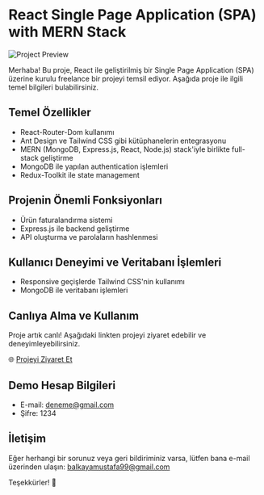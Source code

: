 # React Single Page Application (SPA) with MERN Stack

![Project Preview](https://i.hizliresim.com/86sv4g7.jpeg)

Merhaba! Bu proje, React ile geliştirilmiş bir Single Page Application (SPA) üzerine kurulu freelance bir projeyi temsil ediyor. Aşağıda proje ile ilgili temel bilgileri bulabilirsiniz.

## Temel Özellikler

- React-Router-Dom kullanımı
- Ant Design ve Tailwind CSS gibi kütüphanelerin entegrasyonu
- MERN (MongoDB, Express.js, React, Node.js) stack'iyle birlikte full-stack geliştirme
- MongoDB ile yapılan authentication işlemleri
- Redux-Toolkit ile state management

## Projenin Önemli Fonksiyonları

- Ürün faturalandırma sistemi
- Express.js ile backend geliştirme
- API oluşturma ve parolaların hashlenmesi 

## Kullanıcı Deneyimi ve Veritabanı İşlemleri

- Responsive geçişlerde Tailwind CSS'nin kullanımı
- MongoDB ile veritabanı işlemleri

## Canlıya Alma ve Kullanım

Proje artık canlı! Aşağıdaki linkten projeyi ziyaret edebilir ve deneyimleyebilirsiniz.

🌐 [Projeyi Ziyaret Et](https://balkayamustafa.onrender.com)

## Demo Hesap Bilgileri

- E-mail: deneme@gmail.com
- Şifre: 1234

## İletişim

Eğer herhangi bir sorunuz veya geri bildiriminiz varsa, lütfen bana e-mail üzerinden ulaşın: [balkayamustafa99@gmail.com](mailto:balkayamustafa99@gmail.com)


Teşekkürler! 🚀
